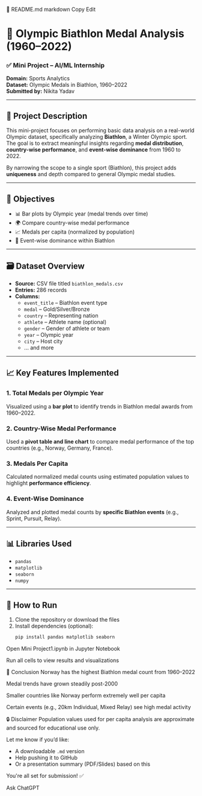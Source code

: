 📘 README.md
markdown
Copy
Edit
# 🏅 Olympic Biathlon Medal Analysis (1960–2022)

### ✅ Mini Project – AI/ML Internship  
**Domain:** Sports Analytics  
**Dataset:** Olympic Medals in Biathlon, 1960–2022  
**Submitted by:** Nikita Yadav  

---

## 📌 Project Description

This mini-project focuses on performing basic data analysis on a real-world Olympic dataset, specifically analyzing **Biathlon**, a Winter Olympic sport. The goal is to extract meaningful insights regarding **medal distribution**, **country-wise performance**, and **event-wise dominance** from 1960 to 2022.

By narrowing the scope to a single sport (Biathlon), this project adds **uniqueness** and depth compared to general Olympic medal studies.

---

## 🧠 Objectives

- 📊 Bar plots by Olympic year (medal trends over time)  
- 🌍 Compare country-wise medal performance  
- 📈 Medals per capita (normalized by population)  
- 🥇 Event-wise dominance within Biathlon  

---

## 🗃️ Dataset Overview

- **Source:** CSV file titled `biathlon_medals.csv`  
- **Entries:** 286 records  
- **Columns:**  
  - `event_title` – Biathlon event type  
  - `medal` – Gold/Silver/Bronze  
  - `country` – Representing nation  
  - `athlete` – Athlete name (optional)  
  - `gender` – Gender of athlete or team  
  - `year` – Olympic year  
  - `city` – Host city  
  - ... and more

---

## 📈 Key Features Implemented

### 1. Total Medals per Olympic Year
Visualized using a **bar plot** to identify trends in Biathlon medal awards from 1960–2022.

### 2. Country-Wise Medal Performance
Used a **pivot table and line chart** to compare medal performance of the top countries (e.g., Norway, Germany, France).

### 3. Medals Per Capita
Calculated normalized medal counts using estimated population values to highlight **performance efficiency**.

### 4. Event-Wise Dominance
Analyzed and plotted medal counts by **specific Biathlon events** (e.g., Sprint, Pursuit, Relay).

---

## 📊 Libraries Used

- `pandas`  
- `matplotlib`  
- `seaborn`  
- `numpy`

---

## 📌 How to Run

1. Clone the repository or download the files  
2. Install dependencies (optional):  
   ```bash
   pip install pandas matplotlib seaborn
Open Mini Project1.ipynb in Jupyter Notebook

Run all cells to view results and visualizations

📝 Conclusion
Norway has the highest Biathlon medal count from 1960–2022

Medal trends have grown steadily post-2000

Smaller countries like Norway perform extremely well per capita

Certain events (e.g., 20km Individual, Mixed Relay) see high medal activity

🔒 Disclaimer
Population values used for per capita analysis are approximate and sourced for educational use only.

Let me know if you’d like:
- A downloadable `.md` version
- Help pushing it to GitHub
- Or a presentation summary (PDF/Slides) based on this

You're all set for submission! ✅








Ask ChatGPT
